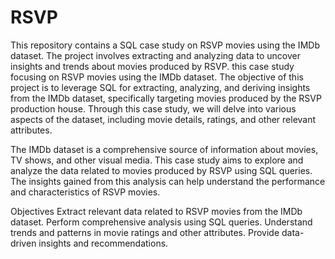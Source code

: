 # RSVP
This repository contains a SQL case study on RSVP movies using the IMDb dataset. The project involves extracting and analyzing data to uncover insights and trends about movies produced by RSVP.
this case study focusing on RSVP movies using the IMDb dataset. The objective of this project is to leverage SQL for extracting, analyzing, and deriving insights from the IMDb dataset, specifically targeting movies produced by the RSVP production house. Through this case study, we will delve into various aspects of the dataset, including movie details, ratings, and other relevant attributes.

The IMDb dataset is a comprehensive source of information about movies, TV shows, and other visual media. This case study aims to explore and analyze the data related to movies produced by RSVP using SQL queries. The insights gained from this analysis can help understand the performance and characteristics of RSVP movies.

Objectives
Extract relevant data related to RSVP movies from the IMDb dataset.
Perform comprehensive analysis using SQL queries.
Understand trends and patterns in movie ratings and other attributes.
Provide data-driven insights and recommendations.
